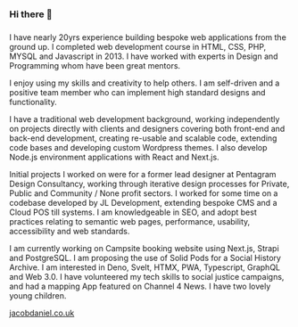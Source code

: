 ### Hi there 👋
###
<!--
**Jacob-Daniel/jacob-daniel** is a ✨ _special_ ✨ repository because its `README.md` (this file) appears on your GitHub profile.

Here are some ideas to get you started:

- 🔭 I’m currently working on ...
- 🌱 I’m currently learning ...
- 👯 I’m looking to collaborate on ...
- 🤔 I’m looking for help with ...
- 💬 Ask me about ...
- 📫 How to reach me: ...
- 😄 Pronouns: ...
- ⚡ Fun fact: ...
-->
<p class="mb-5">I have nearly 20yrs experience building bespoke web applications from the ground up. I completed web development course in HTML, CSS, PHP, MYSQL and Javascript in 2013. I have worked with experts in Design and Programming whom have been great mentors.</p><p class="mb-5">I enjoy using my skills and creativity to help others. I am self-driven and a positive team member who can implement high standard designs and functionality.</p><p class="mb-5">I have a traditional web development background, working independently on projects directly with clients and designers covering both front-end and back-end development, creating re-usable and scalable code, extending code bases and developing custom Wordpress themes. I also develop Node.js environment applications with React and Next.js.</p><p class="mb-5">Initial projects I worked on were for a former lead designer at Pentagram Design Consultancy, working through iterative design processes for Private, Public and Community / None profit sectors. I worked for some time on a codebase developed by JL Development, extending bespoke CMS and a Cloud POS till systems. I am knowledgeable in SEO, and adopt best practices relating to semantic web pages, performance, usability, accessibility and web standards.</p><p class="mb-5">I am currently working on Campsite booking website using Next.js, Strapi and PostgreSQL. I am proposing the use of Solid Pods for a Social History Archive. I am interested in Deno, Svelt, HTMX, PWA, Typescript, GraphQL and Web 3.0. I have volunteered my tech skills to social justice campaigns, and had a mapping App featured on Channel 4 News. I have two lovely young children.</p>

[jacobdaniel.co.uk](https://jacobdaniel.co.uk)
